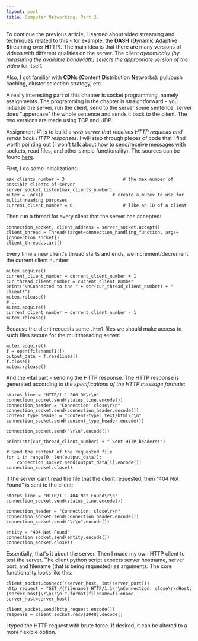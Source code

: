 ```yaml
---
layout: post
title: Computer Networking. Part 2.
---
```


To continue the previous article, I learned about video streaming and techniques related to this - for example, the **DASH** (**D**ynamic **A**daptive **S**treaming over **H**TTP). The main idea is that there are many versions of videos with different qualities on the server. The client *dynamically (by measuring the available bandwidth) selects the appropriate version of the video* for itself.

Also, I got familiar with **CDN**s (**C**ontent **D**istribution **N**etworks): pull/push caching, cluster selection strategy, etc.

A really interesting part of this chapter is socket programming, namely assignments. The programming in the chapter is straightforward - you initialize the server, run the client, send to the server some sentence, server does "uppercase" the whole sentence and sends it back to the client. The two versions are made using TCP and UDP.

Assignment #1 is to build a *web server that receives HTTP requests and sends back HTTP responses*. I will step through pieces of code that I find worth pointing out (I won't talk about how to send/receive messages with sockets, read files, and other simple functionality). The sources can be found [here](https://github.com/chetter14/computer-networking-assignments).

First, I do some initializations:
```
max_clients_number = 3						# the max number of possible clients of server
server_socket.listen(max_clients_number)
mutex = Lock()							# create a mutex to use for multithreading purposes
current_client_number = 0					# like an ID of a client
```

Then run a thread for every client that the server has accepted:
```
connection_socket, client_address = server_socket.accept()
client_thread = Thread(target=connection_handling_function, args=[connection_socket])
client_thread.start()
```

Every time a new client's thread starts and ends, we increment/decrement the current client number:
```
mutex.acquire()
current_client_number = current_client_number + 1
cur_thread_client_number = current_client_number
print("\nConnected to the " + str(cur_thread_client_number) + " client!")
mutex.release()
# ...
mutex.acquire()
current_client_number = current_client_number - 1
mutex.release()
```

Because the client requests some `.html` files we should make access to such files secure for the multithreading server:
```
mutex.acquire()
f = open(filename[1:])
output_data = f.readlines()
f.close()
mutex.release()
```

And the vital part - sending the HTTP response. The HTTP response is generated according to *the specifications of the HTTP message formats*:
```
status_line = "HTTP/1.1 200 OK\r\n"
connection_socket.send(status_line.encode())
connection_header = "Connection: close\r\n"
connection_socket.send(connection_header.encode())
content_type_header = "Content-type: text/html\r\n"
connection_socket.send(content_type_header.encode())

connection_socket.send("\r\n".encode())

print(str(cur_thread_client_number) + " Sent HTTP headers!")

# Send the content of the requested file
for i in range(0, len(output_data)):
	connection_socket.send(output_data[i].encode())
connection_socket.close()
```
If the server can't read the file that the client requested, then "404 Not Found" is sent to the client:
```
status_line = "HTTP/1.1 404 Not Found\r\n"
connection_socket.send(status_line.encode())

connection_header = "Connection: close\r\n"
connection_socket.send(connection_header.encode())
connection_socket.send("\r\n".encode())

entity = "404 Not Found"
connection_socket.send(entity.encode())
connection_socket.close()
```

Essentially, that's it about the server. Then I made my own HTTP client to test the server. The client python script expects server hostname, server port, and filename (that is being requested) as arguments. The core functionality looks like this:
```
client_socket.connect((server_host, int(server_port)))
http_request = "GET /{filename} HTTP/1.1\r\nConnection: close\r\nHost: {server_host}\r\n\r\n ".format(filename=filename, server_host=server_host)

client_socket.send(http_request.encode())
response = client_socket.recv(2048).decode()
```
I typed the HTTP request with brute force. If desired, it can be altered to a more flexible option.
